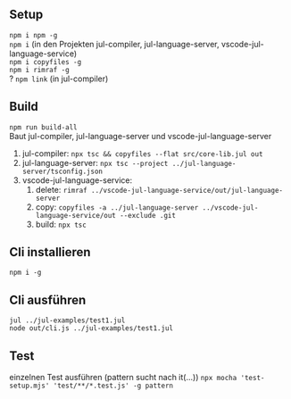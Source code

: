 ## Setup
`npm i npm -g`  
`npm i` (in den Projekten jul-compiler, jul-language-server, vscode-jul-language-service)  
`npm i copyfiles -g`  
`npm i rimraf -g`  
? `npm link` (in jul-compiler)

## Build
`npm run build-all`  
Baut jul-compiler, jul-language-server und vscode-jul-language-server
1. jul-compiler: `npx tsc && copyfiles --flat src/core-lib.jul out`
2. jul-language-server: `npx tsc --project ../jul-language-server/tsconfig.json`
3. vscode-jul-language-service: 
    1. delete:	`rimraf ../vscode-jul-language-service/out/jul-language-server`
    2. copy:	`copyfiles -a ../jul-language-server ../vscode-jul-language-service/out --exclude .git`
    3. build:   `npx tsc`

## Cli installieren
`npm i -g`

## Cli ausführen
`jul ../jul-examples/test1.jul`  
`node out/cli.js ../jul-examples/test1.jul`

## Test
einzelnen Test ausführen (pattern sucht nach it(...))
`npx mocha 'test-setup.mjs' 'test/**/*.test.js' -g pattern`